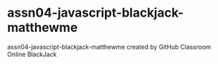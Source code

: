 # assn04-javascript-blackjack-matthewme
assn04-javascript-blackjack-matthewme created by GitHub Classroom
Online BlackJack
